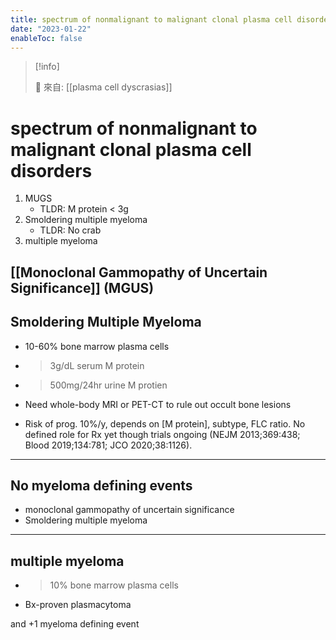 ```yaml
---
title: spectrum of nonmalignant to malignant clonal plasma cell disorders
date: "2023-01-22"
enableToc: false
---
```


> [!info]
>
> 🌱 來自: [[plasma cell dyscrasias]]

# spectrum of nonmalignant to malignant clonal plasma cell disorders

1. MUGS
   - TLDR: M protein < 3g
2. Smoldering multiple myeloma
   - TLDR: No crab
3. multiple myeloma

## [[Monoclonal Gammopathy of Uncertain Significance]] (MGUS)

## Smoldering Multiple Myeloma

- 10-60% bone marrow plasma cells
- > 3g/dL serum M protein
- > 500mg/24hr urine M protien

- Need whole-body MRI or PET-CT to rule out occult bone lesions
- Risk of prog. 10%/y, depends on [M protein], subtype, FLC ratio. No defined role for Rx yet though trials ongoing (NEJM 2013;369:438; Blood 2019;134:781; JCO 2020;38:1126).

---

## No myeloma defining events

- monoclonal gammopathy of uncertain significance
- Smoldering multiple myeloma

---

## multiple myeloma

- > 10% bone marrow plasma cells
- Bx-proven plasmacytoma

and +1 myeloma defining event
